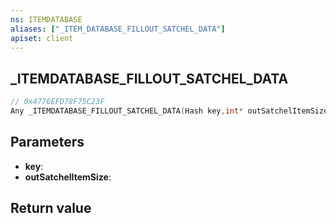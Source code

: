 ```yaml
---
ns: ITEMDATABASE
aliases: ["_ITEM_DATABASE_FILLOUT_SATCHEL_DATA"]
apiset: client
---
```

## _ITEMDATABASE_FILLOUT_SATCHEL_DATA

```c
// 0x4776EFD78F75C23F
Any _ITEMDATABASE_FILLOUT_SATCHEL_DATA(Hash key,int* outSatchelItemSize);
```


## Parameters
* **key**:
* **outSatchelItemSize**:

## Return value